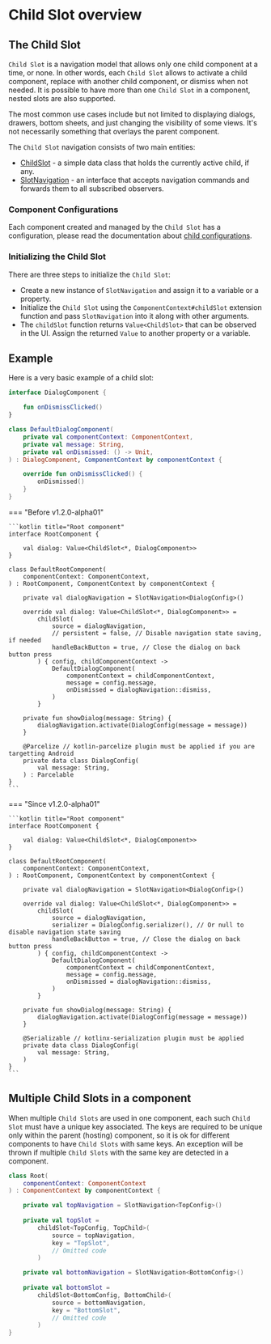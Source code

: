 # Child Slot overview

## The Child Slot

`Child Slot` is a navigation model that allows only one child component at a time, or none. In other words, each `Child Slot` allows to activate a child component, replace with another child component, or dismiss when not needed. It is possible to have more than one `Child Slot` in a component, nested slots are also supported.

The most common use cases include but not limited to displaying dialogs, drawers, bottom sheets, and just changing the visibility of some views. It's not necessarily something that overlays the parent component.

The `Child Slot` navigation consists of two main entities:

- [ChildSlot](https://github.com/arkivanov/Decompose/blob/master/decompose/src/commonMain/kotlin/com/arkivanov/decompose/router/slot/ChildSlot.kt) - a simple data class that holds the currently active child, if any.
- [SlotNavigation](https://github.com/arkivanov/Decompose/blob/master/decompose/src/commonMain/kotlin/com/arkivanov/decompose/router/slot/SlotNavigation.kt) - an interface that accepts navigation commands and forwards them to all subscribed observers.

### Component Configurations

Each component created and managed by the `Child Slot` has a configuration, please read the documentation about [child configurations](/Decompose/navigation/overview/#component-configurations-and-child-factories). 

### Initializing the Child Slot

There are three steps to initialize the `Child Slot`:

- Create a new instance of `SlotNavigation` and assign it to a variable or a property.
- Initialize the `Child Slot` using the `ComponentContext#childSlot` extension function and pass `SlotNavigation` into it along with other arguments.
- The `childSlot` function returns `Value<ChildSlot>` that can be observed in the UI. Assign the returned `Value` to another property or a variable.

## Example

Here is a very basic example of a child slot:

```kotlin title="Dialog component"
interface DialogComponent {

    fun onDismissClicked()
}

class DefaultDialogComponent(
    private val componentContext: ComponentContext,
    private val message: String,
    private val onDismissed: () -> Unit,
) : DialogComponent, ComponentContext by componentContext {

    override fun onDismissClicked() {
        onDismissed()
    }
}
```

=== "Before v1.2.0-alpha01"

    ```kotlin title="Root component"
    interface RootComponent {
    
        val dialog: Value<ChildSlot<*, DialogComponent>>
    }
    
    class DefaultRootComponent(
        componentContext: ComponentContext,
    ) : RootComponent, ComponentContext by componentContext {
    
        private val dialogNavigation = SlotNavigation<DialogConfig>()
    
        override val dialog: Value<ChildSlot<*, DialogComponent>> =
            childSlot(
                source = dialogNavigation,
                // persistent = false, // Disable navigation state saving, if needed
                handleBackButton = true, // Close the dialog on back button press
            ) { config, childComponentContext ->
                DefaultDialogComponent(
                    componentContext = childComponentContext,
                    message = config.message,
                    onDismissed = dialogNavigation::dismiss,
                )
            }
    
        private fun showDialog(message: String) {
            dialogNavigation.activate(DialogConfig(message = message))
        }
    
        @Parcelize // kotlin-parcelize plugin must be applied if you are targetting Android
        private data class DialogConfig(
            val message: String,
        ) : Parcelable
    }
    ```

=== "Since v1.2.0-alpha01"

    ```kotlin title="Root component"
    interface RootComponent {
    
        val dialog: Value<ChildSlot<*, DialogComponent>>
    }
    
    class DefaultRootComponent(
        componentContext: ComponentContext,
    ) : RootComponent, ComponentContext by componentContext {
    
        private val dialogNavigation = SlotNavigation<DialogConfig>()
    
        override val dialog: Value<ChildSlot<*, DialogComponent>> =
            childSlot(
                source = dialogNavigation,
                serializer = DialogConfig.serializer(), // Or null to disable navigation state saving
                handleBackButton = true, // Close the dialog on back button press
            ) { config, childComponentContext ->
                DefaultDialogComponent(
                    componentContext = childComponentContext,
                    message = config.message,
                    onDismissed = dialogNavigation::dismiss,
                )
            }
    
        private fun showDialog(message: String) {
            dialogNavigation.activate(DialogConfig(message = message))
        }
    
        @Serializable // kotlinx-serialization plugin must be applied
        private data class DialogConfig(
            val message: String,
        )
    }
    ```

## Multiple Child Slots in a component

When multiple `Child Slots` are used in one component, each such `Child Slot` must have a unique key associated. The keys are required to be unique only within the parent (hosting) component, so it is ok for different components to have `Child Slots` with same keys. An exception will be thrown if multiple `Child Slots` with the same key are detected in a component.

```kotlin title="Two Child Slots in one component"
class Root(
    componentContext: ComponentContext
) : ComponentContext by componentContext {

    private val topNavigation = SlotNavigation<TopConfig>()
    
    private val topSlot =
        childSlot<TopConfig, TopChild>(
            source = topNavigation,
            key = "TopSlot",
            // Omitted code
        )

    private val bottomNavigation = SlotNavigation<BottomConfig>()
    
    private val bottomSlot =
        childSlot<BottomConfig, BottomChild>(
            source = bottomNavigation,
            key = "BottomSlot",
            // Omitted code
        )
}
```
